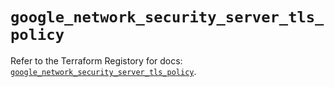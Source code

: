 # `google_network_security_server_tls_policy`

Refer to the Terraform Registory for docs: [`google_network_security_server_tls_policy`](https://registry.terraform.io/providers/hashicorp/google-beta/4.76.0/docs/resources/google_network_security_server_tls_policy).
